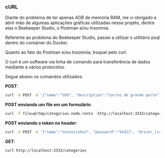 ### cURL

Diante do problema de ter apenas 4GB de memória RAM, me vi obrigado a abrir mão de algumas aplicações gráficas utilizadas nesse projeto, dentre elas o Beekeeper Studio, o Postman e/ou Insomnia. 

Referente ao problema do Beekeeper Studio, passei a utilizar o utilitário psql dentro do container do Docker.

Quanto ao fato do Postman e/ou Insomnia, troquei pelo curl. 

O curl é um software via linha de comando para transferência de dados mediante a vários protocolos. 

Segue abaixo os comandos utilizados:

**POST**:

```bash
curl -X POST -d '{"name":"SUV", "description":"Carros de grande porte"}' -H "Content-Type: application/json" http://localhost:3333/categories
```
**POST enviando um file em um formulário**:

```bash
curl -F file=@/tmp/categories.node.rentx  http://localhost:3333/categories/import
```
**POST enviando o token no header**:
```bash
curl -X POST -d '{"name":"testezinho3", "password":"54321", "driver_license":"AYUA23GA7", "email":"user3@teste.com.br"}' -H "Content-Type: application/json" -H "Authorization: Bearer eyJhbGciOiJIUzI1NiIsInR5cCI6IkpXVCJ9.eyJpYXQiOjE2NDMxNTAxMTEsImV4cCI6MTY0MzIzNjUxMSwic3ViIjoiNTY3OTkxMWItNGViMy00ZTA0LThlMGItZjYyM2JiNjVlZmFlIn0.iwFrHZRnRrgzr4KBLM3ijo7oVyi2kyAmSiUDFY3cMwM" http://localhost:3333/users
```
**GET**:

```bash
curl http://localhost:3333/categories
```